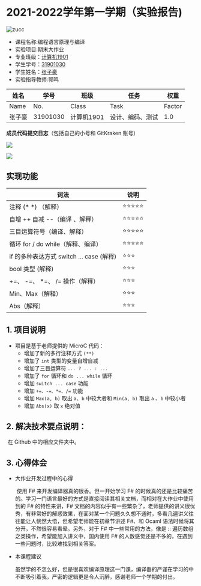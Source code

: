 # 2021-2022学年第一学期（实验报告)

![zucc](https://plc-sigcc.vercel.app/lab/zucc.png)

- 课程名称:编程语言原理与编译
- 实验项目:期末大作业
- 专业班级：<u>计算机1901</u>
- 学生学号：<u>31901030</u>
- 学生姓名：<u>张子豪</u>
- 实验指导教师:郭鸣



| 姓名   | 学号     | 班级       | 任务             | 权重   |
| ------ | -------- | ---------- | ---------------- | ------ |
| Name   | No.      | Class      | Task             | Factor |
| 张子豪 | 31901030 | 计算机1901 | 设计、编码、测试 | 1.0    |



**成员代码提交日志**（包括自己的小号和 GitKraken 账号）

![](https://s3.bmp.ovh/imgs/2022/06/07/e9d78892ab676d9a.png)

![](https://s3.bmp.ovh/imgs/2022/06/07/2a2124013704e38f.png)

## 实现功能

| 词法                                     | 说明  |
| ---------------------------------------- | ----- |
| 注释 (* *) （解释）                      | ⭐⭐⭐⭐⭐ |
| 自增 ++ 自减 --（编译 、解释）           | ⭐⭐⭐⭐⭐ |
| 三目运算符号（编译、解释）               | ⭐⭐⭐⭐⭐ |
| 循环 for / do while（解释、编译）        | ⭐⭐⭐⭐⭐ |
| if 的多种表达方式 switch ... case (解释) | ⭐⭐⭐   |
| bool 类型 (解释)                         | ⭐⭐⭐   |
| +=、 -=、 *=、 /= 操作（解释）           | ⭐⭐⭐   |
| Min、Max（解释）                         | ⭐⭐⭐   |
| Abs（解释）                              | ⭐⭐⭐   |



## 1. 项目说明

- 项目是基于老师提供的 MicroC 代码：
  - 增加了新的多行注释方式 `(**)`
  - 增加了 `int` 类型的变量自增自减
  - 增加了三目运算符 `... ? ... : ...`
  - 增加了 `for` 循环和 `do ... while` 循环
  - 增加 `switch ... case` 功能
  - 增加 `+=、-=、*=、/=` 功能
  - 增加 `Max(a, b)` 取出 `a`、`b` 中较大者和 `Min(a, b)` 取出 `a` 、`b` 中较小者
  - 增加 `Abs(x)` 取 `x` 绝对值



## 2. 解决技术要点说明：

​	在 Github 中的相应文件夹中。





## 3. 心得体会

- 大作业开发过程中的心得

  ​	使用 F# 来开发编译器真的很香。但一开始学习 F# 的时候真的还是比较痛苦的。学习一门语言最好的方式是直接阅读其相关文档，而相对在大作业中使用到的 F# 的特性来讲，F# 文档的内容似乎有一些繁杂了，老师提供的讲义很优秀，有非常好的解惑效果，在面对某一个问题久久想不通时，多看几遍讲义往往能让人恍然大悟，但希望老师能在初章节讲述 F#、和 Ocaml 语法时候将其分开，不然很容易看晕。另外，对于 F# 中一些常用的方法，像是 :: 遍历数组之类操作，希望能加入讲义中，国内使用 F# 的人数感觉还是不多的，在遇到一些问题时，比较难找到相关答案。

- 本课程建议

  ​	虽然学的不怎么好，但是很喜欢编译原理这一门课，编译器的严谨在学习的中不断吸引着我，严密的逻辑更是令人沉醉，感谢老师一个学期的付出。

